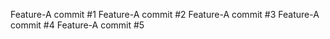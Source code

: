 Feature-A commit #1
Feature-A commit #2
Feature-A commit #3
Feature-A commit #4
Feature-A commit #5
